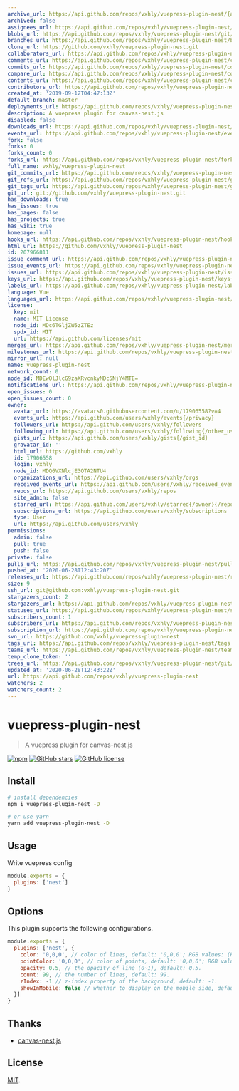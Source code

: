 ```yaml
---
archive_url: https://api.github.com/repos/vxhly/vuepress-plugin-nest/{archive_format}{/ref}
archived: false
assignees_url: https://api.github.com/repos/vxhly/vuepress-plugin-nest/assignees{/user}
blobs_url: https://api.github.com/repos/vxhly/vuepress-plugin-nest/git/blobs{/sha}
branches_url: https://api.github.com/repos/vxhly/vuepress-plugin-nest/branches{/branch}
clone_url: https://github.com/vxhly/vuepress-plugin-nest.git
collaborators_url: https://api.github.com/repos/vxhly/vuepress-plugin-nest/collaborators{/collaborator}
comments_url: https://api.github.com/repos/vxhly/vuepress-plugin-nest/comments{/number}
commits_url: https://api.github.com/repos/vxhly/vuepress-plugin-nest/commits{/sha}
compare_url: https://api.github.com/repos/vxhly/vuepress-plugin-nest/compare/{base}...{head}
contents_url: https://api.github.com/repos/vxhly/vuepress-plugin-nest/contents/{+path}
contributors_url: https://api.github.com/repos/vxhly/vuepress-plugin-nest/contributors
created_at: '2019-09-12T04:47:13Z'
default_branch: master
deployments_url: https://api.github.com/repos/vxhly/vuepress-plugin-nest/deployments
description: A vuepress plugin for canvas-nest.js
disabled: false
downloads_url: https://api.github.com/repos/vxhly/vuepress-plugin-nest/downloads
events_url: https://api.github.com/repos/vxhly/vuepress-plugin-nest/events
fork: false
forks: 0
forks_count: 0
forks_url: https://api.github.com/repos/vxhly/vuepress-plugin-nest/forks
full_name: vxhly/vuepress-plugin-nest
git_commits_url: https://api.github.com/repos/vxhly/vuepress-plugin-nest/git/commits{/sha}
git_refs_url: https://api.github.com/repos/vxhly/vuepress-plugin-nest/git/refs{/sha}
git_tags_url: https://api.github.com/repos/vxhly/vuepress-plugin-nest/git/tags{/sha}
git_url: git://github.com/vxhly/vuepress-plugin-nest.git
has_downloads: true
has_issues: true
has_pages: false
has_projects: true
has_wiki: true
homepage: null
hooks_url: https://api.github.com/repos/vxhly/vuepress-plugin-nest/hooks
html_url: https://github.com/vxhly/vuepress-plugin-nest
id: 207966811
issue_comment_url: https://api.github.com/repos/vxhly/vuepress-plugin-nest/issues/comments{/number}
issue_events_url: https://api.github.com/repos/vxhly/vuepress-plugin-nest/issues/events{/number}
issues_url: https://api.github.com/repos/vxhly/vuepress-plugin-nest/issues{/number}
keys_url: https://api.github.com/repos/vxhly/vuepress-plugin-nest/keys{/key_id}
labels_url: https://api.github.com/repos/vxhly/vuepress-plugin-nest/labels{/name}
language: Vue
languages_url: https://api.github.com/repos/vxhly/vuepress-plugin-nest/languages
license:
  key: mit
  name: MIT License
  node_id: MDc6TGljZW5zZTEz
  spdx_id: MIT
  url: https://api.github.com/licenses/mit
merges_url: https://api.github.com/repos/vxhly/vuepress-plugin-nest/merges
milestones_url: https://api.github.com/repos/vxhly/vuepress-plugin-nest/milestones{/number}
mirror_url: null
name: vuepress-plugin-nest
network_count: 0
node_id: MDEwOlJlcG9zaXRvcnkyMDc5NjY4MTE=
notifications_url: https://api.github.com/repos/vxhly/vuepress-plugin-nest/notifications{?since,all,participating}
open_issues: 0
open_issues_count: 0
owner:
  avatar_url: https://avatars0.githubusercontent.com/u/17906558?v=4
  events_url: https://api.github.com/users/vxhly/events{/privacy}
  followers_url: https://api.github.com/users/vxhly/followers
  following_url: https://api.github.com/users/vxhly/following{/other_user}
  gists_url: https://api.github.com/users/vxhly/gists{/gist_id}
  gravatar_id: ''
  html_url: https://github.com/vxhly
  id: 17906558
  login: vxhly
  node_id: MDQ6VXNlcjE3OTA2NTU4
  organizations_url: https://api.github.com/users/vxhly/orgs
  received_events_url: https://api.github.com/users/vxhly/received_events
  repos_url: https://api.github.com/users/vxhly/repos
  site_admin: false
  starred_url: https://api.github.com/users/vxhly/starred{/owner}{/repo}
  subscriptions_url: https://api.github.com/users/vxhly/subscriptions
  type: User
  url: https://api.github.com/users/vxhly
permissions:
  admin: false
  pull: true
  push: false
private: false
pulls_url: https://api.github.com/repos/vxhly/vuepress-plugin-nest/pulls{/number}
pushed_at: '2020-06-28T12:43:20Z'
releases_url: https://api.github.com/repos/vxhly/vuepress-plugin-nest/releases{/id}
size: 9
ssh_url: git@github.com:vxhly/vuepress-plugin-nest.git
stargazers_count: 2
stargazers_url: https://api.github.com/repos/vxhly/vuepress-plugin-nest/stargazers
statuses_url: https://api.github.com/repos/vxhly/vuepress-plugin-nest/statuses/{sha}
subscribers_count: 1
subscribers_url: https://api.github.com/repos/vxhly/vuepress-plugin-nest/subscribers
subscription_url: https://api.github.com/repos/vxhly/vuepress-plugin-nest/subscription
svn_url: https://github.com/vxhly/vuepress-plugin-nest
tags_url: https://api.github.com/repos/vxhly/vuepress-plugin-nest/tags
teams_url: https://api.github.com/repos/vxhly/vuepress-plugin-nest/teams
temp_clone_token: ''
trees_url: https://api.github.com/repos/vxhly/vuepress-plugin-nest/git/trees{/sha}
updated_at: '2020-06-28T12:43:22Z'
url: https://api.github.com/repos/vxhly/vuepress-plugin-nest
watchers: 2
watchers_count: 2
---
```


# vuepress-plugin-nest

> A vuepress plugin for canvas-nest.js

[![npm](https://img.shields.io/npm/v/vuepress-plugin-nest.svg)](https://www.npmjs.com/package/vuepress-plugin-nest)
[![GitHub stars](https://img.shields.io/github/stars/vxhly/vuepress-plugin-nest)](https://github.com/vxhly/vuepress-plugin-nest/stargazers)
[![GitHub license](https://img.shields.io/github/license/vxhly/vuepress-plugin-nest)](https://github.com/vxhly/vuepress-plugin-nest/blob/master/LICENSE)

## Install

``` bash
# install dependencies
npm i vuepress-plugin-nest -D

# or use yarn
yarn add vuepress-plugin-nest -D
```

## Usage

Write vuepress config

``` javascript
module.exports = {
  plugins: ['nest']
}
```

## Options

This plugin supports the following configurations.

``` javascript
module.exports = {
  plugins: ['nest', {
    color: '0,0,0', // color of lines, default: '0,0,0'; RGB values: (R,G,B).(note: use ',' to separate.)
    pointColor: '0,0,0', // color of points, default: '0,0,0'; RGB values: (R,G,B).(note: use ',' to separate.)
    opacity: 0.5, // the opacity of line (0~1), default: 0.5.
    count: 99, // the number of lines, default: 99.
    zIndex: -1 // z-index property of the background, default: -1.
    showInMobile: false // whether to display on the mobile side, default: false.
  }]
}
```

## Thanks

- [canvas-nest.js](https://github.com/hustcc/canvas-nest.js)

## License

[MIT](https://github.com/vxhly/vuepress-plugin-nest/blob/master/LICENSE).